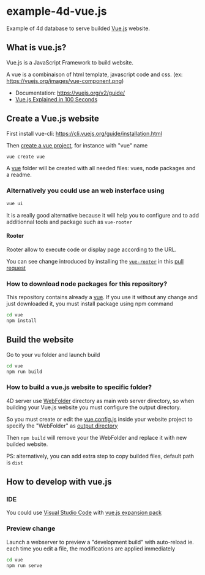# example-4d-vue.js

Example of 4d database to serve builded [Vue.js](https://vuejs.org/) website.

## What is vue.js?

Vue.js is a JavaScript Framework to build website.

A vue is a combinaison of html template, javascript code and css. (ex: https://vuejs.org/images/vue-component.png)

- Documentation: https://vuejs.org/v2/guide/
- [Vue.js Explained in 100 Seconds](https://www.youtube.com/watch?v=nhBVL41-_Cw)

## Create a Vue.js website

First install vue-cli: https://cli.vuejs.org/guide/installation.html

Then [create a vue project](https://cli.vuejs.org/guide/creating-a-project.html#vue-create), for instance with "vue" name

```bash
vue create vue 
```

A [vue](vue) folder will be created with all needed files: vues, node packages and a readme.

### Alternatively you could use an web insterface using

```bash
vue ui 
```

It is a really good alternative because it will help you to configure and to add additionnal tools and package such as `vue-rooter`

#### Rooter

Rooter allow to execute code or display page according to the URL.

You can see change introduced by installing the [`vue-rooter`]( https://router.vuejs.org/) in this [pull request](https://github.com/mesopelagique/example-4d-vue.js/pull/1/files)

### How to download node packages for this repository?

This repository contains already a [vue](vue). If you use it without any change and just downloaded it, you must install package using npm command

```bash
cd vue
npm install
```

## Build the website

Go to your vu folder and launch build

```bash
cd vue
npm run build
```

### How to build a vue.js website to specific folder?

4D server use [WebFolder](WebFolder) directory as main web server directory, so when building your Vue.js website you must configure the output directory.

So you must create or edit the [vue.config.js](vue/vue.config.js) inside your website project to specify the "WebFolder" as [output directory](https://cli.vuejs.org/config/#outputdir)

Then `npm build` will remove your the WebFolder and replace it with new builded website.

PS: alternatively, you can add extra step to copy builded files, default path is `dist`

## How to develop with vue.js

### IDE

You could use [Visual Studio Code](https://code.visualstudio.com/) with [vue.js expansion pack](https://marketplace.visualstudio.com/items?itemName=mubaidr.vuejs-extension-pack)

### Preview change

Launch a webserver to preview a "development build" with auto-reload ie. each time you edit a file, the modifications are applied immediately

```bash
cd vue
npm run serve
```
